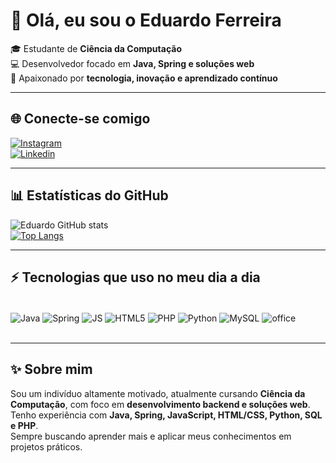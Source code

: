 # 👋 Olá, eu sou o Eduardo Ferreira  

🎓 Estudante de **Ciência da Computação**  
💻 Desenvolvedor focado em **Java, Spring e soluções web**  
🚀 Apaixonado por **tecnologia, inovação e aprendizado contínuo**  

---

## 🌐 Conecte-se comigo  
[![Instagram](https://img.shields.io/badge/Instagram-E4405F?style=for-the-badge&logo=instagram&logoColor=white)](https://www.instagram.com/eduardo_s.gomesf/)  
[![Linkedin](https://img.shields.io/badge/LinkedIn-0077B5?style=for-the-badge&logo=linkedin&logoColor=white)](https://www.linkedin.com/in/eduardo-santos-gomes-ferreira-711ba2257/)  

---

## 📊 Estatísticas do GitHub  
![Eduardo GitHub stats](https://github-readme-stats.vercel.app/api?username=EspadachiNNegr0&show_icons=true&theme=dracula)  
[![Top Langs](https://github-readme-stats.vercel.app/api/top-langs/?username=EspadachiNNegr0&layout=donut&theme=dracula)](https://github.com/anuraghazra/github-readme-stats)  

---

## ⚡ Tecnologias que uso no meu dia a dia  

<div style="display: inline_block"><br>  
<img align="center" alt="Java" src="https://img.shields.io/badge/Java-ED8B00?style=for-the-badge&logo=openjdk&logoColor=white">  
<img align="center" alt="Spring" src="https://img.shields.io/badge/Spring-6DB33F?style=for-the-badge&logo=spring&logoColor=white">  
<img align="center" alt="JS" src="https://img.shields.io/badge/JavaScript-323330?style=for-the-badge&logo=javascript&logoColor=F7DF1E">  
<img align="center" alt="HTML5" src="https://img.shields.io/badge/HTML5-E34F26?style=for-the-badge&logo=html5&logoColor=white">  
<img align="center" alt="PHP" src="https://img.shields.io/badge/PHP-777BB4?style=for-the-badge&logo=php&logoColor=white">  
<img align="center" alt="Python" src="https://img.shields.io/badge/Python-14354C?style=for-the-badge&logo=python&logoColor=white">  
<img align="center" alt="MySQL" src="https://img.shields.io/badge/MySQL-00000F?style=for-the-badge&logo=mysql&logoColor=white">  
<img align="center" alt="office" src="https://img.shields.io/badge/Microsoft_Office-D83B01?style=for-the-badge&logo=microsoft-office&logoColor=white">  
</div><br>  

---

## ✨ Sobre mim  
Sou um indivíduo altamente motivado, atualmente cursando **Ciência da Computação**, com foco em **desenvolvimento backend e soluções web**.  
Tenho experiência com **Java, Spring, JavaScript, HTML/CSS, Python, SQL e PHP**.  
Sempre buscando aprender mais e aplicar meus conhecimentos em projetos práticos.  
